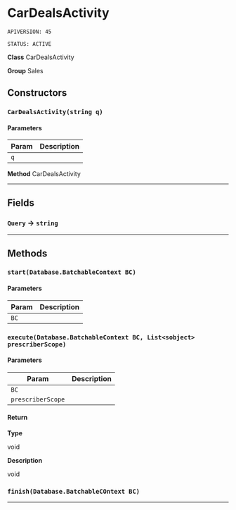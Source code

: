 # CarDealsActivity

`APIVERSION: 45`

`STATUS: ACTIVE`

**Class** CarDealsActivity


**Group** Sales

## Constructors
### `CarDealsActivity(string q)`
#### Parameters

|Param|Description|
|---|---|
|`q`||


**Method** CarDealsActivity

---
## Fields

### `Query` → `string`


---
## Methods
### `start(Database.BatchableContext BC)`
#### Parameters

|Param|Description|
|---|---|
|`BC`||

### `execute(Database.BatchableContext BC, List<sobject> prescriberScope)`
#### Parameters

|Param|Description|
|---|---|
|`BC`||
|`prescriberScope`||

#### Return

**Type**

void

**Description**

void

### `finish(Database.BatchableCOntext BC)`
---
